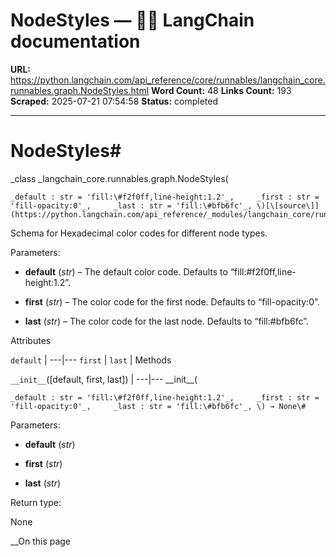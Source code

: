 # NodeStyles — 🦜🔗 LangChain  documentation

**URL:** https://python.langchain.com/api_reference/core/runnables/langchain_core.runnables.graph.NodeStyles.html
**Word Count:** 48
**Links Count:** 193
**Scraped:** 2025-07-21 07:54:58
**Status:** completed

---

# NodeStyles\#

_class _langchain\_core.runnables.graph.NodeStyles\(

    _default : str = 'fill:\#f2f0ff,line-height:1.2'_,     _first : str = 'fill-opacity:0'_,     _last : str = 'fill:\#bfb6fc'_, \)[\[source\]](https://python.langchain.com/api_reference/_modules/langchain_core/runnables/graph.html#NodeStyles)\#     

Schema for Hexadecimal color codes for different node types.

Parameters:     

  * **default** \(_str_\) – The default color code. Defaults to “fill:\#f2f0ff,line-height:1.2”.

  * **first** \(_str_\) – The color code for the first node. Defaults to “fill-opacity:0”.

  * **last** \(_str_\) – The color code for the last node. Defaults to “fill:\#bfb6fc”.

Attributes

`default` |    ---|---   `first` |    `last` |       Methods

`__init__`\(\[default, first, last\]\) |    ---|---      \_\_init\_\_\(

    _default : str = 'fill:\#f2f0ff,line-height:1.2'_,     _first : str = 'fill-opacity:0'_,     _last : str = 'fill:\#bfb6fc'_, \) → None\#     

Parameters:     

  * **default** \(_str_\)

  * **first** \(_str_\)

  * **last** \(_str_\)

Return type:     

None

__On this page